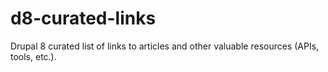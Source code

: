 # d8-curated-links
Drupal 8 curated list of links to articles and other valuable resources (APIs, tools, etc.).
